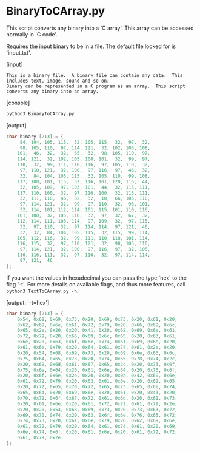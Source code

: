 # BinaryToCArray.py
This script converts any binary into a 'C array'.  This array can be accessed normally in 'C code'.

Requires the input binary to be in a file.  The default file looked for is 'input.txt'.

[input]
```text
This is a binary file.  A binary file can contain any data.  This includes text, image, sound and so on.  
Binary can be represented in a C program as an array.  This script converts any binary into an array.
```

[console]
```bash
python3 BinaryToCArray.py
```

[output]
```C
char binary [213] = {
	 84, 104, 105, 115,  32, 105, 115,  32,  97,  32, 
	 98, 105, 110,  97, 114, 121,  32, 102, 105, 108, 
	101,  46,  32,  32,  65,  32,  98, 105, 110,  97, 
	114, 121,  32, 102, 105, 108, 101,  32,  99,  97, 
	110,  32,  99, 111, 110, 116,  97, 105, 110,  32, 
	 97, 110, 121,  32, 100,  97, 116,  97,  46,  32, 
	 32,  84, 104, 105, 115,  32, 105, 110,  99, 108, 
	117, 100, 101, 115,  32, 116, 101, 120, 116,  44, 
	 32, 105, 109,  97, 103, 101,  44,  32, 115, 111, 
	117, 110, 100,  32,  97, 110, 100,  32, 115, 111, 
	 32, 111, 110,  46,  32,  32,  10,  66, 105, 110, 
	 97, 114, 121,  32,  99,  97, 110,  32,  98, 101, 
	 32, 114, 101, 112, 114, 101, 115, 101, 110, 116, 
	101, 100,  32, 105, 110,  32,  97,  32,  67,  32, 
	112, 114, 111, 103, 114,  97, 109,  32,  97, 115, 
	 32,  97, 110,  32,  97, 114, 114,  97, 121,  46, 
	 32,  32,  84, 104, 105, 115,  32, 115,  99, 114, 
	105, 112, 116,  32,  99, 111, 110, 118, 101, 114, 
	116, 115,  32,  97, 110, 121,  32,  98, 105, 110, 
	 97, 114, 121,  32, 100,  97, 116,  97,  32, 105, 
	110, 116, 111,  32,  97, 110,  32,  97, 114, 114, 
	 97, 121,  46
};
```

If you want the values in hexadecimal you can pass the type 'hex' to the flag '-t'.
For more details on available flags, and thus more features, call `python3 TextToCArray.py -h`.

[output: '-t=hex']
```C
char binary [213] = {
	0x54, 0x68, 0x69, 0x73, 0x20, 0x69, 0x73, 0x20, 0x61, 0x20, 
	0x62, 0x69, 0x6e, 0x61, 0x72, 0x79, 0x20, 0x66, 0x69, 0x6c, 
	0x65, 0x2e, 0x20, 0x20, 0x41, 0x20, 0x62, 0x69, 0x6e, 0x61, 
	0x72, 0x79, 0x20, 0x66, 0x69, 0x6c, 0x65, 0x20, 0x63, 0x61, 
	0x6e, 0x20, 0x63, 0x6f, 0x6e, 0x74, 0x61, 0x69, 0x6e, 0x20, 
	0x61, 0x6e, 0x79, 0x20, 0x64, 0x61, 0x74, 0x61, 0x2e, 0x20, 
	0x20, 0x54, 0x68, 0x69, 0x73, 0x20, 0x69, 0x6e, 0x63, 0x6c, 
	0x75, 0x64, 0x65, 0x73, 0x20, 0x74, 0x65, 0x78, 0x74, 0x2c, 
	0x20, 0x69, 0x6d, 0x61, 0x67, 0x65, 0x2c, 0x20, 0x73, 0x6f, 
	0x75, 0x6e, 0x64, 0x20, 0x61, 0x6e, 0x64, 0x20, 0x73, 0x6f, 
	0x20, 0x6f, 0x6e, 0x2e, 0x20, 0x20, 0x0a, 0x42, 0x69, 0x6e, 
	0x61, 0x72, 0x79, 0x20, 0x63, 0x61, 0x6e, 0x20, 0x62, 0x65, 
	0x20, 0x72, 0x65, 0x70, 0x72, 0x65, 0x73, 0x65, 0x6e, 0x74, 
	0x65, 0x64, 0x20, 0x69, 0x6e, 0x20, 0x61, 0x20, 0x43, 0x20, 
	0x70, 0x72, 0x6f, 0x67, 0x72, 0x61, 0x6d, 0x20, 0x61, 0x73, 
	0x20, 0x61, 0x6e, 0x20, 0x61, 0x72, 0x72, 0x61, 0x79, 0x2e, 
	0x20, 0x20, 0x54, 0x68, 0x69, 0x73, 0x20, 0x73, 0x63, 0x72, 
	0x69, 0x70, 0x74, 0x20, 0x63, 0x6f, 0x6e, 0x76, 0x65, 0x72, 
	0x74, 0x73, 0x20, 0x61, 0x6e, 0x79, 0x20, 0x62, 0x69, 0x6e, 
	0x61, 0x72, 0x79, 0x20, 0x64, 0x61, 0x74, 0x61, 0x20, 0x69, 
	0x6e, 0x74, 0x6f, 0x20, 0x61, 0x6e, 0x20, 0x61, 0x72, 0x72, 
	0x61, 0x79, 0x2e
};
```

